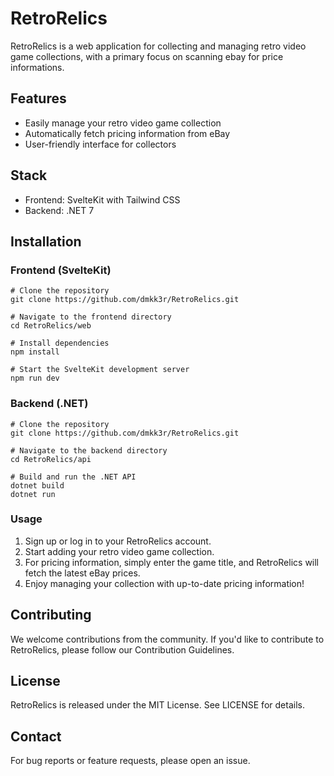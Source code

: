 # RetroRelics

RetroRelics is a web application for collecting and managing retro video game collections, with a primary focus on scanning ebay for price informations.
## Features

- Easily manage your retro video game collection
- Automatically fetch pricing information from eBay
- User-friendly interface for collectors

## Stack

- Frontend: SvelteKit with Tailwind CSS
- Backend: .NET 7

## Installation

### Frontend (SvelteKit)

```shell
# Clone the repository
git clone https://github.com/dmkk3r/RetroRelics.git

# Navigate to the frontend directory
cd RetroRelics/web

# Install dependencies
npm install

# Start the SvelteKit development server
npm run dev
```

### Backend (.NET)

```shell
# Clone the repository
git clone https://github.com/dmkk3r/RetroRelics.git

# Navigate to the backend directory
cd RetroRelics/api

# Build and run the .NET API
dotnet build
dotnet run
```

### Usage

1. Sign up or log in to your RetroRelics account.
2. Start adding your retro video game collection.
3. For pricing information, simply enter the game title, and RetroRelics will fetch the latest eBay prices.
4. Enjoy managing your collection with up-to-date pricing information!

## Contributing
We welcome contributions from the community. If you'd like to contribute to RetroRelics, please follow our Contribution Guidelines.

## License
RetroRelics is released under the MIT License. See LICENSE for details.

## Contact
For bug reports or feature requests, please open an issue.
